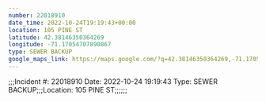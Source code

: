 ```yaml
---
number: 22018910
date_time: 2022-10-24T19:19:43+00:00
location: 105 PINE ST
latitude: 42.38146350364269
longitude: -71.17054707890867
type: SEWER BACKUP
google_maps_link: https://maps.google.com/?q=42.38146350364269,-71.17054707890867
---
```


;;;Incident #: 22018910  Date: 2022-10-24 19:19:43   Type: SEWER BACKUP;;;Location: 105 PINE ST;;;;;;
